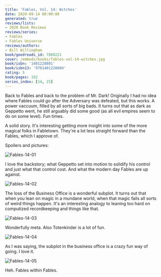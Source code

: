 ```yaml
---
title: 'Fables, Vol. 14: Witches'
date: 2020-09-14 00:00:00
generated: true
reviews/lists:
- 2020 Book Reviews
reviews/series:
- Fables
- Fables Universe
reviews/authors:
- Bill Willingham
book/goodreads_id: 7880221
cover: /embeds/books/fables-vol-14-witches.jpg
book/isbn: '1401228801'
book/isbn13: '9781401228804'
rating: 5
book/pages: 192
series_index: [14, 25]
---
```

Back to Fables and back to the problem of Mr. Dark! Originally I had no idea where Fables could go after the Adversary was defeated, but this works. A power vaccuum, filled by all sorts of big bads. It turns out that as dark as Geppetto went, he still arguably did some good (as all evil empires seem to do on some level). Fun times.  

A solid story. It's interesting getting more insight into some of the more magical folks in Fabletown. They're a lot less straight forward than the Fables, which I approve of.  

<!--more-->

Spoilers and pictures:  

![Fables-14-01](/embeds/books/attachments/fables-14-01.jpg)  

I love the backstory; what Geppetto set into motion to solidify his control and just what that control cost. And what the modern day Fables are up against.  

![Fables-14-02](/embeds/books/attachments/fables-14-02.jpg)  

The loss of the Business Office is a wonderful subplot. It turns out that when you lean on magic in a mundane world, when that magic fails all sorts of weird things happen. It's an interesting analogy to leaning too hard on computized recordkeeping and things like that.  

![Fables-14-03](/embeds/books/attachments/fables-14-03.jpg)  

Wonderfully meta. Also Totenkinder is a lot of fun.  

![Fables-14-04](/embeds/books/attachments/fables-14-04.jpg)  

As I was saying, the subplot in the business office is a crazy fun way of going. I love it.  

![Fables-14-05](/embeds/books/attachments/fables-14-05.jpg)  

Heh. Fables within Fables.